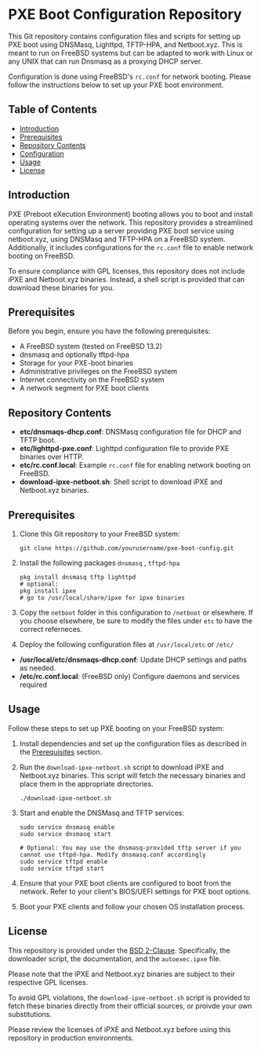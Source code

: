 # PXE Boot Configuration Repository

This Git repository contains configuration files and scripts for setting up PXE boot using DNSMasq, Lighttpd, TFTP-HPA, and Netboot.xyz. This is meant to run on FreeBSD systems but can be adapted to work with Linux or any UNIX that can run Dnsmasq as a proxying DHCP server.

Configuration is done using  FreeBSD's `rc.conf` for network booting. Please follow the instructions below to set up your PXE boot environment. 
## Table of Contents
- [Introduction](#introduction)
- [Prerequisites](#prerequisites)
- [Repository Contents](#repository-contents)
- [Configuration](#configuration)
- [Usage](#usage)
- [License](#license)
## Introduction

PXE (Preboot eXecution Environment) booting allows you to boot and install operating systems over the network. This repository provides a streamlined configuration for setting up a server providing PXE boot service using netboot.xyz, using DNSMasq and TFTP-HPA on a FreeBSD system. Additionally, it includes configurations for the `rc.conf` file to enable network booting on FreeBSD.

To ensure compliance with GPL licenses, this repository does not include iPXE and Netboot.xyz binaries. Instead, a shell script is provided that can download these binaries for you.

## Prerequisites

Before you begin, ensure you have the following prerequisites:

- A FreeBSD system (tested on FreeBSD 13.2)
- dnsmasq and optionally tftpd-hpa 
- Storage for your PXE-boot binaries
- Administrative privileges on the FreeBSD system
- Internet connectivity on the FreeBSD system
- A network segment for PXE boot clients

## Repository Contents

- **etc/dnsmaqs-dhcp.conf**: DNSMasq configuration file for DHCP and TFTP boot.
- **etc/lighttpd-pxe.conf**: Lighttpd configuration file to provide PXE binaries over HTTP.
- **etc/rc.conf.local**: Example `rc.conf` file for enabling network booting on FreeBSD.
- **download-ipxe-netboot.sh**: Shell script to download iPXE and Netboot.xyz binaries.

## Prerequisites

1. Clone this Git repository to your FreeBSD system:

   ```shell
   git clone https://github.com/yourusername/pxe-boot-config.git
   ```

2. Install the following packages `dnsmasq` , `tftpd-hpa`
   ```shell
   pkg install dnsmasq tftp lighttpd
   # optional:
   pkg install ipxe 
   # go to /usr/local/share/ipxe for ipxe binaries
   ```

3. Copy the `netboot` folder in this configuration to `/netboot` or elsewhere. If you choose elsewhere, be sure to modify the files under `etc` to have the correct referneces. 
4. Deploy the following configuration files at `/usr/local/etc` or `/etc/` 
- **/usr/local/etc/dnsmaqs-dhcp.conf**: Update DHCP settings and paths as needed.
- **/etc/rc.conf.local**: (FreeBSD only) Configure daemons and services required

## Usage

Follow these steps to set up PXE booting on your FreeBSD system:

1. Install dependencies and set up  the configuration files as described in the [Prerequisites](#prerequisites) section.

2. Run the `download-ipxe-netboot.sh` script to download iPXE and Netboot.xyz binaries. This script will fetch the necessary binaries and place them in the appropriate directories.

   ```shell
   ./download-ipxe-netboot.sh
   ```


3. Start and enable the DNSMasq and TFTP services:

   ```shell
   sudo service dnsmasq enable
   sudo service dnsmasq start
   
   # Optional: You may use the dnsmasq-provided tftp server if you cannot use tftpd-hpa. Modify dnsmasq.conf accordingly 
   sudo service tftpd enable
   sudo service tftpd start
   ```

4. Ensure that your PXE boot clients are configured to boot from the network. Refer to your client's BIOS/UEFI settings for PXE boot options.

5. Boot your PXE clients and follow your chosen OS installation process.

## License

This repository is provided under the [BSD 2-Clause](LICENSE).  Specifically, the downloader script, the documentation, and the `autoexec.ipxe` file. 

Please note that the iPXE and Netboot.xyz binaries are subject to their respective GPL licenses. 

To avoid GPL violations, the `download-ipxe-netboot.sh` script is provided to fetch these binaries directly from their official sources, or proivde your own substitutions.

Please review the licenses of iPXE and Netboot.xyz before using this repository in production environments.


